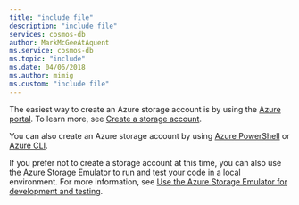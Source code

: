 ```yaml
---
title: "include file"
description: "include file"
services: cosmos-db
author: MarkMcGeeAtAquent
ms.service: cosmos-db
ms.topic: "include"
ms.date: 04/06/2018
ms.author: mimig
ms.custom: "include file"
---
```

The easiest way to create an Azure storage account is by using the [Azure portal](https://portal.azure.com). To learn more, see [Create a storage account](../articles/storage/common/storage-account-create.md).

You can also create an Azure storage account by using [Azure PowerShell](../articles/storage/common/storage-powershell-guide-full.md) or [Azure CLI](../articles/storage/common/storage-azure-cli.md).

If you prefer not to create a storage account at this time, you can also use the Azure Storage Emulator to run and test your code in a local environment. For more information, see [Use the Azure Storage Emulator for development and testing](../articles/storage/common/storage-use-emulator.md).
